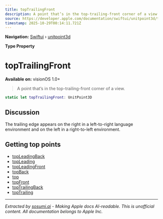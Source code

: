 ```yaml
---
title: topTrailingFront
description: A point that’s in the top-trailing-front corner of a view.
source: https://developer.apple.com/documentation/swiftui/unitpoint3d/toptrailingfront
timestamp: 2025-10-29T00:14:11.721Z
---
```


**Navigation:** [Swiftui](/documentation/swiftui) › [unitpoint3d](/documentation/swiftui/unitpoint3d)

**Type Property**

# topTrailingFront

**Available on:** visionOS 1.0+

> A point that’s in the top-trailing-front corner of a view.

```swift
static let topTrailingFront: UnitPoint3D
```

## Discussion

The trailing edge appears on the right in a left-to-right language environment and on the left in a right-to-left environment.

## Getting top points

- [topLeadingBack](/documentation/swiftui/unitpoint3d/topleadingback)
- [topLeading](/documentation/swiftui/unitpoint3d/topleading)
- [topLeadingFront](/documentation/swiftui/unitpoint3d/topleadingfront)
- [topBack](/documentation/swiftui/unitpoint3d/topback)
- [top](/documentation/swiftui/unitpoint3d/top)
- [topFront](/documentation/swiftui/unitpoint3d/topfront)
- [topTrailingBack](/documentation/swiftui/unitpoint3d/toptrailingback)
- [topTrailing](/documentation/swiftui/unitpoint3d/toptrailing)

---

*Extracted by [sosumi.ai](https://sosumi.ai) - Making Apple docs AI-readable.*
*This is unofficial content. All documentation belongs to Apple Inc.*
